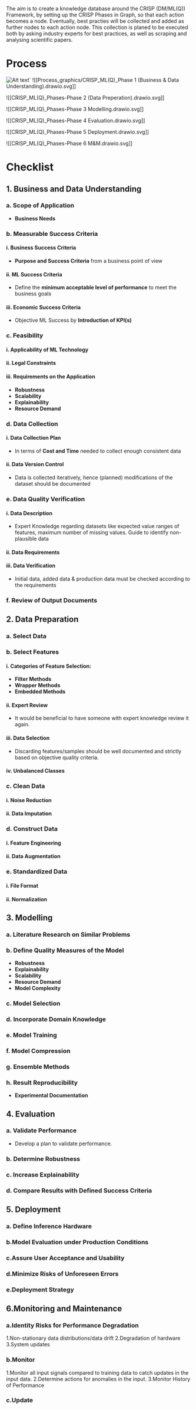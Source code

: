 The aim is to create a knowledge database around the CRISP (DM/ML(Q)) Framework, by setting up the CRISP Phases in Graph, so that each action becomes a node.
Eventually, best practies will be collected and added as further nodes to each action node.
This collection is planed to be executed both by asking industry experts for best practices, as well as scraping and analysing scientific papers.


# Process
![Alt text](Process_graphics/CRISPML1.drawio.svg)`
![[Process_graphics/CRISP_ML(Q)_Phase 1 (Business & Data Understanding).drawio.svg]]


![[CRISP_ML(Q)_Phases-Phase 2 (Data Preperation).drawio.svg]]



![[CRISP_ML(Q)_Phases-Phase 3 Modelling.drawio.svg]]



![[CRISP_ML(Q)_Phases-Phase 4 Evaluation.drawio.svg]]



![[CRISP_ML(Q)_Phases-Phase 5 Deployment.drawio.svg]]



![[CRISP_ML(Q)_Phases-Phase 6 M&M.drawio.svg]]










# Checklist

## 1. Business and Data Understanding

### a. Scope of Application
- **Business Needs**

### b. Measurable Success Criteria

#### i. Business Success Criteria
- **Purpose and Success Criteria** from a business point of view

#### ii. ML Success Criteria
- Define the **minimum acceptable level of performance** to meet the business goals

#### iii. Economic Success Criteria
- Objective ML Success by **Introduction of KPI(s)**

### c. Feasibility

#### i. Applicability of ML Technology

#### ii. Legal Constraints

#### iii. Requirements on the Application
- **Robustness**
- **Scalability**
- **Explainability**
- **Resource Demand**

### d. Data Collection

#### i. Data Collection Plan
- In terms of **Cost and Time** needed to collect enough consistent data

#### ii. Data Version Control
- Data is collected iteratively, hence (planned) modifications of the dataset should be documented

### e. Data Quality Verification

#### i. Data Description
- Expert Knowledge regarding datasets like expected value ranges of features, maximum number of missing values. Guide to identify non-plausible data

#### ii. Data Requirements

#### iii. Data Verification
- Initial data, added data & production data must be checked according to the requirements

### f. Review of Output Documents

## 2. Data Preparation

### a. Select Data

### b. Select Features

#### i. Categories of Feature Selection:
- **Filter Methods**
- **Wrapper Methods**
- **Embedded Methods**

#### ii. Expert Review
- It would be beneficial to have someone with expert knowledge review it again.

#### iii. Data Selection
- Discarding features/samples should be well documented and strictly based on objective quality criteria.

#### iv. Unbalanced Classes

### c. Clean Data

#### i. Noise Reduction

#### ii. Data Imputation

### d. Construct Data

#### i. Feature Engineering

#### ii. Data Augmentation

### e. Standardized Data

#### i. File Format

#### ii. Normalization

## 3. Modelling

### a. Literature Research on Similar Problems

### b. Define Quality Measures of the Model
- **Robustness**
- **Explainability**
- **Scalability**
- **Resource Demand**
- **Model Complexity**

### c. Model Selection

### d. Incorporate Domain Knowledge

### e. Model Training

### f. Model Compression

### g. Ensemble Methods

### h. Result Reproducibility
- **Experimental Documentation**

## 4. Evaluation 

### a. Validate Performance
- Develop a plan to validate performance.

### b. Determine Robustness

### c. Increase Explainability

### d. Compare Results with Defined Success Criteria
  
## 5. Deployment 

### a. Define Inference Hardware
  
### b.Model Evaluation under Production Conditions
  
### c.Assure User Acceptance and Usability
  
### d.Minimize Risks of Unforeseen Errors
  
### e.Deployment Strategy
  
## 6.Monitoring and Maintenance 

### a.Identity Risks for Performance Degradation 
1.Non-stationary data distributions/data drift 
2.Degradation of hardware 
3.System updates 
  
### b.Monitor 
1.Monitor all input signals compared to training data to catch updates in the input data.
2.Determine actions for anomalies in the input.
3.Monitor History of Performance 
  
### c.Update 
